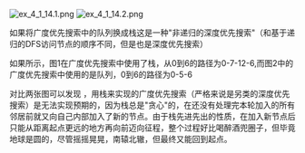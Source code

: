 
![ex_4_1_14.1.png](http://git-hexo-blog.oss-cn-beijing.aliyuncs.com/ex_4_1_14.1.png)
![ex_4_1_14.2.png](http://git-hexo-blog.oss-cn-beijing.aliyuncs.com/ex_4_1_14.2.png)

如果将广度优先搜索中的队列换成栈这是一种"非递归的深度优先搜索"（和基于递归的DFS访问节点的顺序不同，但是也是深度优先搜索）

如果所示，图1在广度优先搜索中使用了栈，从0到6的路径为0-7-12-6,而图2中的广度优先搜索中使用的是队列，0到6的路径为0-5-6

对比两张图可以发现 ，用栈来实现的广度优先搜索（严格来说是另类的深度优先搜索）是无法实现预期的，因为栈总是"贪心"的，在还没有处理完本轮加入的所有邻居前就又向自己内部加入了新的节点。由于栈先进先出的性质，在加入新节点后只能从距离起点更远的地方再向前迈向征程，整个过程好比喝醉酒兜圈子，但毕竟地球是圆的，尽管摇摇晃晃，南辕北辙，但最终又能回到起点。
